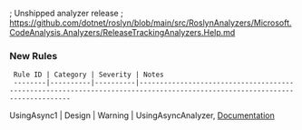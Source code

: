 ﻿; Unshipped analyzer release
; https://github.com/dotnet/roslyn/blob/main/src/RoslynAnalyzers/Microsoft.CodeAnalysis.Analyzers/ReleaseTrackingAnalyzers.Help.md


### New Rules

     Rule ID | Category | Severity | Notes
     --------|----------|----------|---------------------------------------------------------------------------------------------------------------------------
UsingAsync1  | Design   | Warning  | UsingAsyncAnalyzer, [Documentation](https://ItaiTzur76.GitHub.io/UsingAsync/UsingAsync1.html)